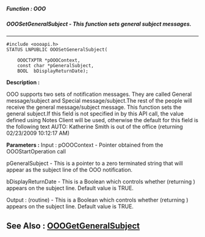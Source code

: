 ##### Function : OOO
##### OOOSetGeneralSubject - This function sets general subject messages.
---
```
#include <oooapi.h>
STATUS LNPUBLIC OOOSetGeneralSubject(

	OOOCTXPTR *pOOOContext,
	const char *pGeneralSubject,
	BOOL  bDisplayReturnDate);
```
**Description :**

OOO supports two sets of notification messages.  They are called General 
message/subject and Special message/subject.The rest of the people will receive 
the general message/subject message. This function sets the general subject.If 
this field is not specified in by this API call, the value defined using Notes 
Client will be used, otherwise the default for this field is the following text
AUTO: Katherine Smith is out of the office (returning 02/23/2009 10:12:17 AM)

**Parameters :**
Input :
pOOOContext  -  Pointer obtained from the OOOStartOperation call 

pGeneralSubject  -  This is a pointer to a zero terminated string that will appear as the subject line of the OOO notification.

bDisplayReturnDate  -  This is a Boolean which controls whether (returning <date>) appears on the subject line.  Default value is TRUE.

Output :
(routine)  -  This is a Boolean which controls whether (returning <date>) appears on the subject line.  Default value is TRUE.



**See Also :**
[OOOGetGeneralSubject](/reference/Func/OOOGetGeneralSubject)
---

